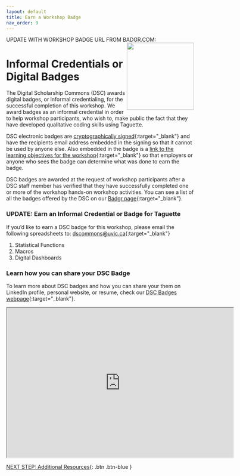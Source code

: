 ```yaml
---
layout: default
title: Earn a Workshop Badge
nav_order: 9
---
```

UPDATE WITH WORKSHOP BADGE URL FROM BADGR.COM: <img src="https://api.badgr.io/public/badges/VniblBxHTduaHgNkPtAVfQ/image" style="float:right;width:180px;"> 

# Informal Credentials or Digital Badges

The Digital Scholarship Commons (DSC) awards digital badges, or informal credentialing, for the successful completion of this workshop. We award badges as an informal credential in order to help workshop participants, who wish to, make public the fact that they have developed qualitative coding skills using Taguette. 

DSC electronic badges are [cryptographically signed](https://badgecheck.io/){:target="_blank"} and have the recipients email address embedded in the signing so that it cannot be used by anyone else. Also embedded in the badge is a [link to the learning objectives for the workshop](https://badgr.com/backpack/badges/607767abb78d4c65fc8f1676){:target="_blank"} so that employers or anyone who sees the badge can determine what was done to earn the badge. 

DSC badges are awarded at the request of workshop participants after a DSC staff member has verified that they have successfully completed one or more of the workshop hands-on workshop activities. You can see a list of all the badges offered by the DSC on our [Badgr page](https://badgr.com/public/issuers/HI5nEIsFQKiFDSGJWrYNxQ/badges){:target="_blank"}.

### UPDATE: Earn an Informal Credential or Badge for Taguette

If you’d like to earn a DSC badge for this workshop, please email the following spreadsheets to: [dscommons@uvic.ca](mailto:dscommons@uvic.ca){:target="_blank"}
1. Statistical Functions
2. Macros
3.  Digital Dashboards

### Learn how you can share your DSC Badge
To learn more about DSC badges and how you can share your them on LinkedIn profile, personal website, or resume, check our [DSC Badges webpage](https://onlineacademiccommunity.uvic.ca/dsc/badges/){:target="_blank"}.

<iframe src="https://bright.uvic.ca/d2l/common/dialogs/quickLink/quickLink.d2l?ou=56526&amp;type=lti&amp;rCode=AD682DD6-F917-4E4A-BECB-6C0E2C3264E7-605623" title="Topic 1 - Why is Multimedia and Online Learning Important? (09:10)" allowfullscreen="" allow="microphone *; camera *; autoplay *" height="402" width="608"></iframe>

[NEXT STEP: Additional Resources](additional-resources.html){: .btn .btn-blue }
